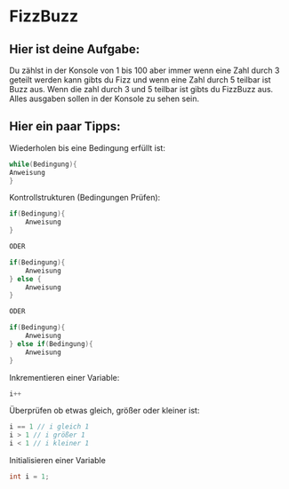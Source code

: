 # FizzBuzz

## Hier ist deine Aufgabe:

Du zählst in der Konsole von 1 bis 100 aber immer wenn eine Zahl durch 3 geteilt werden kann gibts du Fizz und wenn eine Zahl durch 5
teilbar ist Buzz aus. Wenn die zahl durch 3 und 5 teilbar ist gibts du FizzBuzz aus. Alles ausgaben sollen in der
Konsole zu sehen sein.

## Hier ein paar Tipps:

Wiederholen bis eine Bedingung erfüllt ist:

```java
while(Bedingung){
Anweisung
}
```

Kontrollstrukturen (Bedingungen Prüfen):

```java
if(Bedingung){
    Anweisung
}

ODER

if(Bedingung){
    Anweisung
} else {
    Anweisung
}

ODER

if(Bedingung){
    Anweisung
} else if(Bedingung){
    Anweisung
}
```

Inkrementieren einer Variable:

```java
i++
```

Überprüfen ob etwas gleich, größer oder kleiner ist:

```java
i == 1 // i gleich 1
i > 1 // i größer 1
i < 1 // i kleiner 1
```

Initialisieren einer Variable

```java
int i = 1;
```